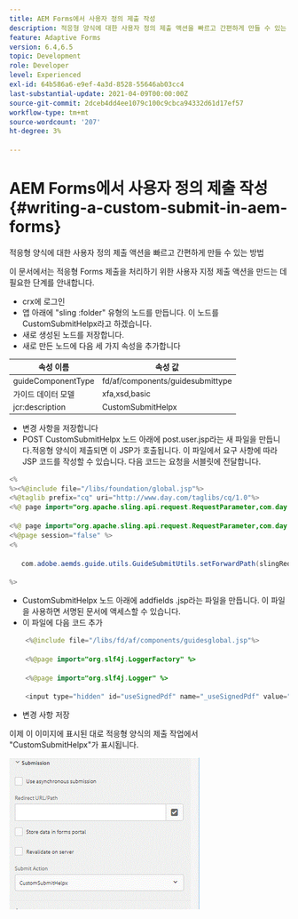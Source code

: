 ```yaml
---
title: AEM Forms에서 사용자 정의 제출 작성
description: 적응형 양식에 대한 사용자 정의 제출 액션을 빠르고 간편하게 만들 수 있는 방법
feature: Adaptive Forms
version: 6.4,6.5
topic: Development
role: Developer
level: Experienced
exl-id: 64b586a6-e9ef-4a3d-8528-55646ab03cc4
last-substantial-update: 2021-04-09T00:00:00Z
source-git-commit: 2dceb4dd4ee1079c100c9cbca94332d61d17ef57
workflow-type: tm+mt
source-wordcount: '207'
ht-degree: 3%

---
```


# AEM Forms에서 사용자 정의 제출 작성 {#writing-a-custom-submit-in-aem-forms}

적응형 양식에 대한 사용자 정의 제출 액션을 빠르고 간편하게 만들 수 있는 방법

이 문서에서는 적응형 Forms 제출을 처리하기 위한 사용자 지정 제출 액션을 만드는 데 필요한 단계를 안내합니다.

* crx에 로그인
* 앱 아래에 &quot;sling :folder&quot; 유형의 노드를 만듭니다. 이 노드를 CustomSubmitHelpx라고 하겠습니다.
* 새로 생성된 노드를 저장합니다.
* 새로 만든 노드에 다음 세 가지 속성을 추가합니다

| 속성 이름 | 속성 값 |
|----------------    | ---------------------------------|
| guideComponentType | fd/af/components/guidesubmittype |
| 가이드 데이터 모델 | xfa,xsd,basic |
| jcr:description | CustomSubmitHelpx |


* 변경 사항을 저장합니다
* POST CustomSubmitHelpx 노드 아래에 post.user.jsp라는 새 파일을 만듭니다.적응형 양식이 제출되면 이 JSP가 호출됩니다. 이 파일에서 요구 사항에 따라 JSP 코드를 작성할 수 있습니다. 다음 코드는 요청을 서블릿에 전달합니다.

```java
<%
%><%@include file="/libs/foundation/global.jsp"%>
<%@taglib prefix="cq" uri="http://www.day.com/taglibs/cq/1.0"%>
<%@ page import="org.apache.sling.api.request.RequestParameter,com.day.cq.wcm.api.WCMMode,com.adobe.forms.common.submitutils.CustomParameterRequest,com.adobe.aemds.guide.submitutils.*" %>

<%@ page import="org.apache.sling.api.request.RequestParameter,com.day.cq.wcm.api.WCMMode" %>
<%@page session="false" %>
<%

   com.adobe.aemds.guide.utils.GuideSubmitUtils.setForwardPath(slingRequest,"/bin/storeafsubmission",null,null);

%>
```

* CustomSubmitHelpx 노드 아래에 addfields .jsp라는 파일을 만듭니다. 이 파일을 사용하면 서명된 문서에 액세스할 수 있습니다.
* 이 파일에 다음 코드 추가

```java
    <%@include file="/libs/fd/af/components/guidesglobal.jsp"%>

    <%@page import="org.slf4j.LoggerFactory" %>

    <%@page import="org.slf4j.Logger" %>

    <input type="hidden" id="useSignedPdf" name="_useSignedPdf" value=""/>;
```

* 변경 사항 저장

이제 이 이미지에 표시된 대로 적응형 양식의 제출 작업에서 &quot;CustomSubmitHelpx&quot;가 표시됩니다.

![사용자 정의 제출이 포함된 적응형 양식](assets/capture-2.gif)
